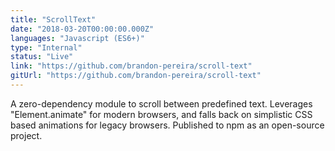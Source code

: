 ```yaml
---
title: "ScrollText"
date: "2018-03-20T00:00:00.000Z"
languages: "Javascript (ES6+)"
type: "Internal"
status: "Live"
link: "https://github.com/brandon-pereira/scroll-text"
gitUrl: "https://github.com/brandon-pereira/scroll-text"
---
```

A zero-dependency module to scroll between predefined text. Leverages "Element.animate" for modern browsers, and falls back on simplistic CSS based animations for legacy browsers. Published to npm as an open-source project.
